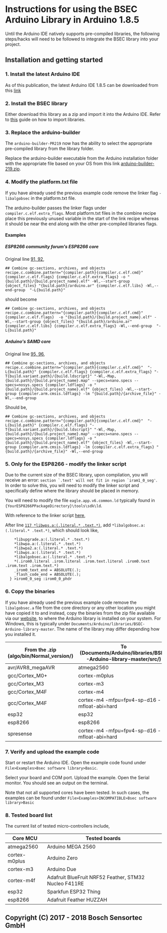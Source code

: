 # Instructions for using the BSEC Arduino Library in Arduino 1.8.5

Until the Arduino IDE natively supports pre-compiled libraries, the following steps/hacks will need to be followed to integrate the BSEC library into your project.

## Installation and getting started

### 1. Install the latest Arduino IDE

As of this publication, the latest Arduino IDE 1.8.5 can be downloaded from this [link](https://www.arduino.cc/download_handler.php)

### 2. Install the BSEC library

Either download this library as a zip and import it into the Arduino IDE. Refer to [this](https://www.arduino.cc/en/Guide/Libraries) guide on how to import libraries.

### 3. Replace the arduino-builder

The `arduino-builder-PR219` now has the ability to select the appropriate pre-compiled library from the library folder.

Replace the arduino-builder executable from the Arduino installation folder with the appropriate file based on your OS from this link [arduino-builder-219.zip](http://downloads.arduino.cc/PR/arduino-builder/arduino-builder-219.zip).

### 4. Modify the platform.txt file

If you have already used the previous example code remove the linker flag `-libalgobsec` in the platform.txt file.

The arduino-builder passes the linker flags under `compiler.c.elf.extra_flags`. Most platform.txt files in the combine recipe place this previously unused variable in the start of the link recipe whereas it should be near the end along with the other pre-compiled libraries flags.

#### Examples

##### ESP8266 community forum's ESP8266 core

Original line [91, 92](https://github.com/esp8266/Arduino/blob/42f824b2e4a1df8812306d40f2ea59a1323618c1/platform.txt#L91),

```
## Combine gc-sections, archives, and objects
recipe.c.combine.pattern="{compiler.path}{compiler.c.elf.cmd}" {compiler.c.elf.flags} {compiler.c.elf.extra_flags} -o "{build.path}/{build.project_name}.elf" -Wl,--start-group {object_files} "{build.path}/arduino.ar" {compiler.c.elf.libs} -Wl,--end-group  "-L{build.path}"
```

should become

```
## Combine gc-sections, archives, and objects
recipe.c.combine.pattern="{compiler.path}{compiler.c.elf.cmd}" {compiler.c.elf.flags}  -o "{build.path}/{build.project_name}.elf" -Wl,--start-group {object_files} "{build.path}/arduino.ar" {compiler.c.elf.libs} {compiler.c.elf.extra_flags} -Wl,--end-group  "-L{build.path}"
```

##### Arduino's SAMD core

Original line [95, 96](https://github.com/arduino/ArduinoCore-samd/blob/2facbf6177ef568b9f05cce204c1563bfa6362e4/platform.txt#L95),

```
## Combine gc-sections, archives, and objects
recipe.c.combine.pattern="{compiler.path}{compiler.c.elf.cmd}"  "-L{build.path}" {compiler.c.elf.flags} {compiler.c.elf.extra_flags} "-T{build.variant.path}/{build.ldscript}" "-Wl,-Map,{build.path}/{build.project_name}.map" --specs=nano.specs --specs=nosys.specs {compiler.ldflags} -o "{build.path}/{build.project_name}.elf" {object_files} -Wl,--start-group {compiler.arm.cmsis.ldflags} -lm "{build.path}/{archive_file}" -Wl,--end-group
```

Should be,
```
## Combine gc-sections, archives, and objects
recipe.c.combine.pattern="{compiler.path}{compiler.c.elf.cmd}"  "-L{build.path}" {compiler.c.elf.flags} "-T{build.variant.path}/{build.ldscript}" "-Wl,-Map,{build.path}/{build.project_name}.map" --specs=nano.specs --specs=nosys.specs {compiler.ldflags} -o "{build.path}/{build.project_name}.elf" {object_files} -Wl,--start-group {compiler.arm.cmsis.ldflags} -lm {compiler.c.elf.extra_flags} "{build.path}/{archive_file}" -Wl,--end-group
```

### 5. Only for the ESP8266 - modify the linker script

Due to the current size of the BSEC library, upon compilation, you will receive an error: ```section `.text' will not fit in region `iram1_0_seg'```. In order to solve this, you will need to modify the linker script and specifically define where the library should be placed in memory.

You will need to modify the file `eagle.app.v6.common.ld` typically found in `{YourESP8266PPackageDirectory}\tools\sdk\ld`. 

With reference to the linker script [here](https://github.com/esp8266/Arduino/blob/master/tools/sdk/ld/eagle.app.v6.common.ld),

After line [`117 *libwps.a:(.literal.* .text.*)`](https://github.com/esp8266/Arduino/blob/42f824b2e4a1df8812306d40f2ea59a1323618c1/tools/sdk/ld/eagle.app.v6.common.ld#L117),
add `*libalgobsec.a:(.literal.* .text.*)`, which should look like,

```
    *libupgrade.a:(.literal.* .text.*)
    *libwpa.a:(.literal.* .text.*)
    *libwpa2.a:(.literal.* .text.*)
    *libwps.a:(.literal.* .text.*)
	*libalgobsec.a:(.literal.* .text.*)
    *(.irom0.literal .irom.literal .irom.text.literal .irom0.text .irom.text .irom.text.*)
    _irom0_text_end = ABSOLUTE(.);
    _flash_code_end = ABSOLUTE(.);
  } >irom0_0_seg :irom0_0_phdr
```

### 6. Copy the binaries

If you have already used the previous example code remove the `libalgobsec.a` file from the core directory or any other location you might have copied it to and instead, copy the binaries from the zip file available via our [website](https://www.bosch-sensortec.com/en/bst/products/all_products/bsec), to where the Arduino library is installed on your system. For Windows, this is typically under `Documents/Arduino/libraries/BSEC-Arduino-library-master`. The name of the library may differ depending how you installed it.

| From the .zip (algo/bin/Normal_version/) | To (Documents/Arduino/libraries/BSEC-Arduino-library-master/src/) |
|------|----|
| avr/AVR8_megaAVR | atmega2560 |
| gcc/Cortex_M0+ | cortex-m0plus |
| gcc/Cortex_M3 | cortex-m3 |
| gcc/Cortex_M4F | cortex-m4 |
| gcc/Cortex_M4F | cortex-m4 -mfpu=fpv4-sp-d16 -mfloat-abi=hard |
| esp32 |  esp32 |
| esp8266 |  esp8266 |
| spresense | cortex-m4 -mfpu=fpv4-sp-d16 -mfloat-abi=hard |

### 7. Verify and upload the example code

Start or restart the Arduino IDE. Open the example code found under ```File>Examples>Bsec software library>Basic```.

Select your board and COM port. Upload the example. Open the Serial monitor. You should see an output on the terminal.

Note that not all supported cores have been tested. In such cases, the examples can be found under ```File>Examples>INCOMPATIBLE>Bsec software library>Basic```

### 8. Tested board list

The current list of tested micro-controllers include,

| Core MCU | Tested boards |
|----------|---------------|
| atmega2560 | Arduino MEGA 2560 |
| cortex-m0plus | Arduino Zero |
| cortex-m3 | Arduino Due |
| cortex-m4f | Adafruit BlueFruit NRF52 Feather, STM32 Nucleo F411RE |
| esp32 | Sparkfun ESP32 Thing |
| esp8266 | Adafruit Feather HUZZAH |
## Copyright (C) 2017 - 2018 Bosch Sensortec GmbH